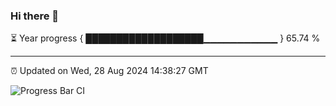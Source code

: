 ### Hi there 👋

⏳ Year progress { ███████████████████▁▁▁▁▁▁▁▁▁▁▁ } 65.74 %

---

⏰ Updated on Wed, 28 Aug 2024 14:38:27 GMT

![Progress Bar CI](https://github.com/IshwaranRudhara/GIT-ACTION/workflows/Progress%20Bar%20CI/badge.svg)
